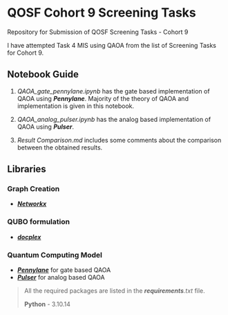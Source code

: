 # QOSF Cohort 9 Screening Tasks

Repository for Submission of QOSF Screening Tasks - Cohort 9

I have attempted Task 4 MIS using QAOA from the list of Screening Tasks for Cohort 9.

## Notebook Guide

1. *QAOA_gate_pennylane.ipynb* has the gate based implementation of QAOA using ***Pennylane***. Majority of the theory of QAOA and implementation is given in this notebook.  

2. *QAOA_analog_pulser.ipynb* has the analog based implementation of QAOA using ***Pulser***.

3. *Result Comparison.md* includes some comments about the comparison between the obtained results.

## Libraries

### Graph Creation

* [***Networkx***](https://networkx.org/)

### QUBO formulation

* [***docplex***](https://pypi.org/project/docplex/) 

### Quantum Computing Model

* [***Pennylane***](https://pennylane.ai/) for gate based QAOA
* [***Pulser***](https://github.com/pasqal-io/Pulser) for analog based QAOA

> All the required packages are listed in the ***requirements**.txt* file.<p>
> **Python** - 3.10.14
